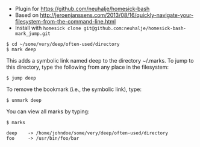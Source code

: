 * Plugin for https://github.com/neuhalje/homesick-bash
* Based on http://jeroenjanssens.com/2013/08/16/quickly-navigate-your-filesystem-from-the-command-line.html
* Install with ```homesick clone git@github.com:neuhalje/homesick-bash-mark_jump.git```

```
$ cd ~/some/very/deep/often-used/directory
$ mark deep
```

This adds a symbolic link named deep to the directory ~/.marks. To jump to this directory, type the following from any place in the filesystem:

```
$ jump deep
```

To remove the bookmark (i.e., the symbolic link), type:

```
$ unmark deep
```

You can view all marks by typing:

```
$ marks

deep    -> /home/johndoe/some/very/deep/often-used/directory
foo     -> /usr/bin/foo/bar
```

